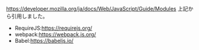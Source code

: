 https://developer.mozilla.org/ja/docs/Web/JavaScript/Guide/Modules
上記から引用しました。

- RequireJS:https://requirejs.org/
- webpack:https://webpack.js.org/
- Babel:https://babeljs.io/
